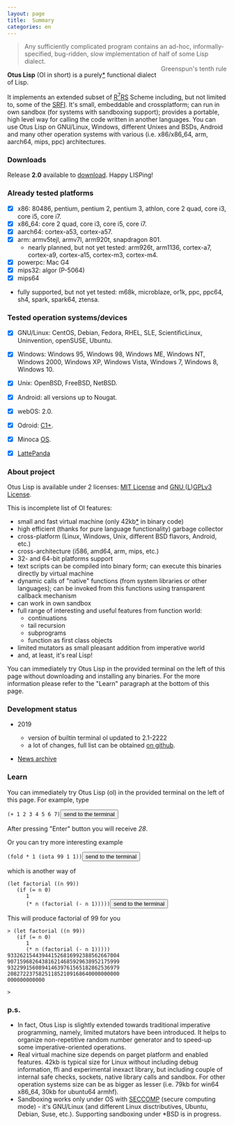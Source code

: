 ```yaml
---
layout: page
title:  Summary
categories: en
---
```

> Any sufficiently complicated program contains an ad-hoc, informally-specified, bug-ridden, slow implementation of half of some Lisp dialect.
> <br/> <span style="float: right;">Greenspun's tenth rule</span>


**Otus Lisp** (Ol in short) is a purely[\*](#pure) functional dialect of Lisp.

It implements an extended subset of [R<sup>7</sup>RS](https://www.r7rs.org) Scheme including, but not limited to, some of the [SRFI](http://srfi.schemers.org/). It's small, embeddable and crossplatform; can run in own sandbox (for systems with sandboxing support); provides a portable, high level way for calling the code written in another languages. You can use Otus Lisp on GNU/Linux, Windows, different Unixes and BSDs, Android and many other operation systems with various (i.e. x86/x86_64, arm, aarch64, mips, ppc) architectures.


### Downloads
Release **2.0** available to [download](https://github.com/yuriy-chumak/ol/releases). Happy LISPing!


### Already tested platforms
- [x] x86: 80486, pentium, pentium 2, pentium 3, athlon, core 2 quad, core i3, core i5, core i7.
- [x] x86_64: core 2 quad, core i3, core i5, core i7.
- [x] aarch64: cortex-a53, cortex-a57.
- [x] arm: armv5tejl, armv7l, arm920t, snapdragon 801.
  - nearly planned, but not yet tested: arm926t, arm1136, cortex-a7, cortex-a9, cortex-a15, cortex-m3, cortex-m4.
- [x] powerpc: Mac G4
- [x] mips32: algor (P-5064)
- [x] mips64
- fully supported, but not yet tested: m68k, microblaze, or1k, ppc, ppc64, sh4, spark, spark64, ztensa.

### Tested operation systems/devices
- [x] GNU/Linux: CentOS, Debian, Fedora, RHEL, SLE, ScientificLinux, Uninvention, openSUSE, Ubuntu.
- [x] Windows: Windows 95, Windows 98, Windows ME, Windows NT, Windows 2000, Windows XP, Windows Vista, Windows 7, Windows 8, Windows 10.
- [x] Unix: OpenBSD, FreeBSD, NetBSD.
- [x] Android: all versions up to Nougat.
- [x] webOS: 2.0.
- [x] Odroid: [C1+](https://www.hardkernel.com/main/products/prdt_info.php?g_code=G143703355573).
- [x] Minoca [OS](https://www.minocacorp.com/product/).
- [x] [LattePanda](https://www.lattepanda.com/)


### About project
Otus Lisp is available under 2 licenses:
[MIT License](https://github.com/yuriy-chumak/ol/blob/master/LICENSE) and
[GNU ](https://github.com/yuriy-chumak/ol/blob/master/COPYING)([L](https://github.com/yuriy-chumak/ol/blob/master/COPYING.LESSER))[GPLv3 License](https://github.com/yuriy-chumak/ol/blob/master/COPYING).

This is incomplete list of Ol features:

* small and fast virtual machine (only 42kb[\*](#42kb) in binary code)
* high efficient (thanks for pure language functionality) garbage collector
* cross-platform (Linux, Windows, Unix, different BSD flavors, Android, etc.)
* cross-architecture (i586, amd64, arm, mips, etc.)
* 32- and 64-bit platforms support
* text scripts can be compiled into binary form; can execute this binaries directly by virtual machine
* dynamic calls of "native" functions (from system libraries or other languages); can be invoked from this functions using transparent callback mechanism
* can work in own sandbox
* full range of interesting and useful features from function world:
  * continuations
  * tail recursion
  * subprograms
  * function as first class objects
* limited mutators as small pleasant addition from imperative world
* and, at least, it's real Lisp!

You can immediately try Otus Lisp in the provided terminal on the left of this page without downloading and installing any binaries. For the more information please refer to the "Learn" paragraph at the bottom of this page.


### Development status <a name="news"></a>
* 2019
  * version of builtin terminal ol updated to 2.1-2222
  * a lot of changes, full list can be obtained [on github](https://github.com/yuriy-chumak/ol/commits/master).

* [News archive](?en/news)


### Learn

   You can immediately try Otus Lisp (ol) in the provided terminal on the left of this page. For example, type
<pre><code id="sample1" data-language="scheme">(+ 1 2 3 4 5 6 7)</code><button class="doit" onclick="doit(sample1.textContent)">send to the terminal</button></pre>
   After pressing "Enter" button you will receive *28*.

   Or you can try more interesting example
<pre><code id="sample2" data-language="scheme">(fold * 1 (iota 99 1 1))</code><button class="doit" onclick="doit(sample2.textContent)">send to the terminal</button></pre>
which is another way of
<pre><code id="sample3" data-language="scheme">(let factorial ((n 99))
   (if (= n 0)
      1
      (* n (factorial (- n 1)))))</code><button class="doit" onclick="doit(sample3.textContent)">send to the terminal</button></pre>

   This will produce factorial of 99 for you
<pre><code>> (let factorial ((n 99))
   (if (= n 0)
      1
      (* n (factorial (- n 1)))))
933262154439441526816992388562667004
907159682643816214685929638952175999
932299156089414639761565182862536979
208272237582511852109168640000000000
000000000000

>
</code></pre>


### p.s.

* <a name="pure"></a>In fact, Otus Lisp is slightly extended towards traditional imperative programming, namely, limited mutators have been introduced. It helps to organize non-repetitive random number generator and to speed-up some imperative-oriented operations.
* <a name="42kb"></a>Real virtual machine size depends on parget platform and enabled features. 42kb is typical size for Linux without including debug information, ffi and experimental inexact library, but including couple of internal safe checks, sockets, native library calls and sandbox. For other operation systems size can be as bigger as lesser (i.e. 79kb for win64 x86_64, 30kb for ubuntu64 armhf).
* <a name="sandbox"></a>Sandboxing works only under OS with [SECCOMP](https://en.wikipedia.org/wiki/Seccomp) (secure computing mode) - it's GNU/Linux (and different Linux disctributives, Ubuntu, Debian, Suse, etc.). Supporting sandboxing under *BSD is in progress.
